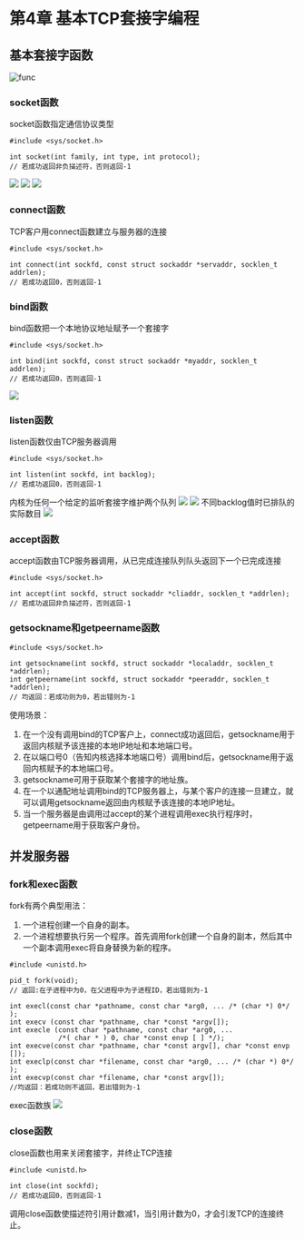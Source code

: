 # 第4章 基本TCP套接字编程
## 基本套接字函数
![func](img/sockfunc.png)
### socket函数
socket函数指定通信协议类型
```
#include <sys/socket.h>

int socket(int family, int type, int protocol);
// 若成功返回非负描述符，否则返回-1
```
![](img/family.png)
![](img/type.png)
![](img/combine.png)
### connect函数
TCP客户用connect函数建立与服务器的连接
```
#include <sys/socket.h>

int connect(int sockfd, const struct sockaddr *servaddr, socklen_t addrlen);
// 若成功返回0，否则返回-1
```
### bind函数
bind函数把一个本地协议地址赋予一个套接字
```
#include <sys/socket.h>

int bind(int sockfd, const struct sockaddr *myaddr, socklen_t addrlen);
// 若成功返回0，否则返回-1
```
![](img/bind.png)
### listen函数
listen函数仅由TCP服务器调用
```
#include <sys/socket.h>

int listen(int sockfd, int backlog);
// 若成功返回0，否则返回-1
```
内核为任何一个给定的监听套接字维护两个队列
![](img/listen_queue.png)
![](img/listen_queue_2.png)
不同backlog值时已排队的实际数目
![](img/backlog.png)
### accept函数
accept函数由TCP服务器调用，从已完成连接队列队头返回下一个已完成连接
```
#include <sys/socket.h>

int accept(int sockfd, struct sockaddr *cliaddr, socklen_t *addrlen);
// 若成功返回非负描述符，否则返回-1
```
### getsockname和getpeername函数
```
#include <sys/socket.h>

int getsockname(int sockfd, struct sockaddr *localaddr, socklen_t *addrlen);
int getpeername(int sockfd, struct sockaddr *peeraddr, socklen_t *addrlen);
// 均返回：若成功则为0，若出错则为-1
```
使用场景：
1. 在一个没有调用bind的TCP客户上，connect成功返回后，getsockname用于返回内核赋予该连接的本地IP地址和本地端口号。
2. 在以端口号0（告知内核选择本地端口号）调用bind后，getsockname用于返回内核赋予的本地端口号。
3. getsockname可用于获取某个套接字的地址族。
4. 在一个以通配地址调用bind的TCP服务器上，与某个客户的连接一旦建立，就可以调用getsockname返回由内核赋予该连接的本地IP地址。
5. 当一个服务器是由调用过accept的某个进程调用exec执行程序时，getpeername用于获取客户身份。
## 并发服务器
### fork和exec函数
fork有两个典型用法：  
1. 一个进程创建一个自身的副本。
2. 一个进程想要执行另一个程序。首先调用fork创建一个自身的副本，然后其中一个副本调用exec将自身替换为新的程序。
```
#include <unistd.h>

pid_t fork(void);
// 返回:在子进程中为0，在父进程中为子进程ID，若出错则为-1

int execl(const char *pathname, const char *arg0, ... /* (char *) 0*/ );
int execv (const char *pathname, char *const *argv[]);
int execle (const char *pathname, const char *arg0, ...
            /*( char * ) 0, char *const envp [ ] */);
int execve(const char *pathname, char *const argv[], char *const envp []);
int execlp(const char *filename, const char *arg0, ... /* (char *) 0*/ );
int execvp(const char *filename, char *const argv[]);
//均返回：若成功则不返回，若出错则为-1
```
exec函数族
![](img/exec.png)
### close函数
close函数也用来关闭套接字，并终止TCP连接
```
#include <unistd.h>

int close(int sockfd);
// 若成功返回0，否则返回-1
```
调用close函数使描述符引用计数减1，当引用计数为0，才会引发TCP的连接终止。